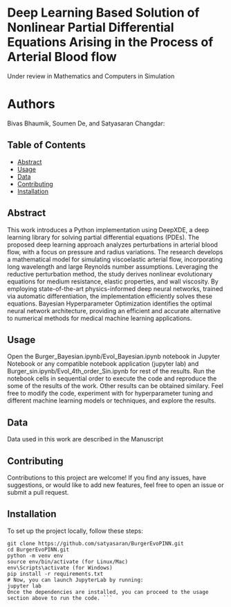 
# Deep Learning Based Solution of Nonlinear Partial Differential Equations Arising in the Process of Arterial Blood flow 
 Under review in Mathematics and Computers in Simulation
# Authors
 Bivas Bhaumik, Soumen De, and Satyasaran Changdar: 


## Table of Contents

- [Abstract](#abstract)
- [Usage](#usage)
- [Data](#data)
- [Contributing](#contributing)
- [Installation](#installation)


## Abstract


This work introduces a Python implementation using DeepXDE, a deep learning library for solving partial differential equations (PDEs). The proposed deep learning approach analyzes perturbations in arterial blood flow,
with a focus on pressure and radius variations. The research develops a mathematical model for simulating viscoelastic arterial flow, incorporating long wavelength and large Reynolds number assumptions. Leveraging the
reductive perturbation method, the study derives nonlinear evolutionary equations for medium resistance, elastic properties, and wall viscosity. By employing state-of-the-art physics-informed deep neural networks,
trained via automatic differentiation, the implementation efficiently solves these equations. Bayesian Hyperparameter Optimization identifies the optimal neural network architecture, providing an efficient and accurate
alternative to numerical methods for medical machine learning applications.


## Usage

Open the Burger_Bayesian.ipynb/Evol_Bayesian.ipynb notebook in Jupyter Notebook or any compatible notebook application (jupyter lab) and Burger_sin.ipynb/Evol_4th_order_Sin.ipynb for rest of the results. Run the notebook cells in sequential order to execute the code and reproduce the some of the results of the work. Other results can be obtained similary.
Feel free to modify the code, experiment with for hyperparameter tuning and  different machine learning models or techniques, and explore the results.
## Data
Data used in this work are described in the Manuscript


## Contributing
Contributions to this project are welcome! If you find any issues, have suggestions, or would like to add new features, feel free to open an issue or submit a pull request.

## Installation

To set up the project locally, follow these steps:

```shell
git clone https://github.com/satyasaran/BurgerEvoPINN.git
cd BurgerEvoPINN.git
python -m venv env
source env/bin/activate (for Linux/Mac)
env\Scripts\activate (for Windows)
pip install -r requirements.txt
# Now, you can launch JupyterLab by running:
jupyter lab
Once the dependencies are installed, you can proceed to the usage section above to run the code. ```


